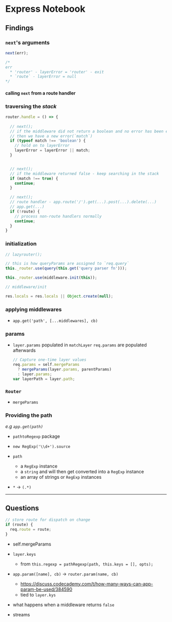 # Express Notebook

## Findings

### `next`'s arguments
```ts
next(err);

/* 
err
  * 'router' - layerError = 'router' - exit
  * `route` - layerError = null
*/
```

#### calling `next` from a route handler

### traversing the _stack_
```ts
router.handle = () => {
  
  // next();
  // if the middleware did not return a boolean and no error has been encountered before(layerError falsy - either 'router' or simply next())
  // then we have a new error(`match`)
  if (typeof match !== 'boolean') {
    // hold on to layerError
    layerError = layerError || match;
  }


  // next();
  // if the middleware returned false - keep searching in the stack
  if (match !== true) {
    continue;
  }

  // next();
  // route handler - app.route('/').get(...).post(...).delete(...)
  // app.get(...)
  if (!route) {
    // process non-route handlers normally
    continue;
  }
}
```

### initialization
```ts
// lazyrouter();

// this is how queryParams are assigned to `req.query`
this._router.use(query(this.get('query parser fn')));

this._router.use(middleware.init(this));
```

```ts
// middleware/init

res.locals = res.locals || Object.create(null);
```

### applying middlewares

* `app.get('path', [...middlewares], cb)`

### params

* `layer.params` populated in `matchLayer`
  `req.params` are populated afterwards
  ```js
  // Capture one-time layer values
  req.params = self.mergeParams
    ? mergeParams(layer.params, parentParams)
    : layer.params;
  var layerPath = layer.path;
  ```

### `Router`

* `mergeParams`

### Providing the path

*e.g `app.get(path)`*

* `pathtoRegexp` package
* `new RegExp('\\d+').source`

* `path`
  * a `RegExp` instance
  * a `string` and will then get converted into a `RegExp` instance
  * an array of strings or `RegExp` instances

* `*` -> `(.*)`

---

## Questions

```ts
// store route for dispatch on change
if (route) {
  req.route = route;
}
```

* self.mergeParams
* `layer.keys`
  * from `this.regexp = pathRegexp(path, this.keys = [], opts);`

* `app.param([name], cb)` -> `router.param(name, cb)`
  * https://discuss.codecademy.com/t/how-many-ways-can-app-param-be-used/384590
  * tied to `layer.kys`

* what happens when a middleware returns `false`

* streams
